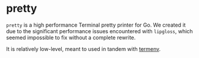 # pretty

`pretty` is a high performance Terminal pretty printer for Go. We created it
due to the significant performance issues encountered with `lipgloss`, which
seemed impossible to fix without a complete rewrite.

It is relatively low-level, meant to used in tandem with [termenv](https://pkg.go.dev/github.com/muesli/termenv).


